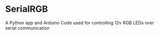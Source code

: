 # SerialRGB
A Python app and Arduino Code used for controlling 12v RGB LEDs over serial communication

